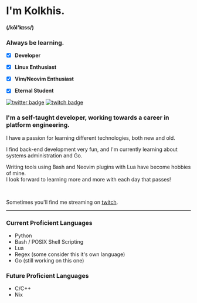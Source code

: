 # I'm Kolkhis. 
#### (/kōl'kɪss/)  
### Always be learning.  
* [x] **Developer**  
* [x] **Linux Enthusiast**  
* [x] **Vim/Neovim Enthusiast**  
* [x] **Eternal Student**  


[![twitter badge](https://img.shields.io/badge/Twitter-blue?style=for-the-badge&logo=twitter&logoColor=white)](https://twitter.com/null_kol)
[![twitch badge](https://img.shields.io/badge/Twitch-purple?style=for-the-badge&logo=twitch&logoColor=white)](https://twitch.tv/kolkhis)  


### I'm a self-taught developer, working towards a career in platform engineering.  


I have a passion for learning different technologies, both new and old.

I find back-end development very fun, and I'm currently learning about systems administration and Go.  

Writing tools using Bash and Neovim plugins with Lua have become hobbies of mine.  
I look forward to learning more and more with each day that passes! 

<br />  

Sometimes you'll find me streaming on [twitch](https://twitch.tv/kolkhis).  

---  

### Current Proficient Languages  
* Python  
* Bash / POSIX Shell Scripting  
* Lua  
* Regex (some consider this it's own language)  
* Go (still working on this one)  


### Future Proficient Languages  
* C/C++  
* Nix



